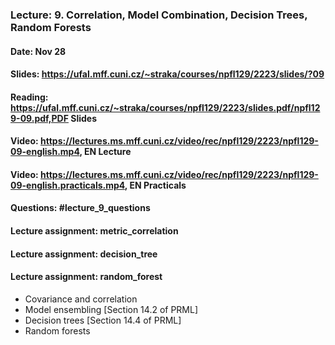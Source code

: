 ### Lecture: 9. Correlation, Model Combination, Decision Trees, Random Forests
#### Date: Nov 28
#### Slides: https://ufal.mff.cuni.cz/~straka/courses/npfl129/2223/slides/?09
#### Reading: https://ufal.mff.cuni.cz/~straka/courses/npfl129/2223/slides.pdf/npfl129-09.pdf,PDF Slides
#### Video: https://lectures.ms.mff.cuni.cz/video/rec/npfl129/2223/npfl129-09-english.mp4, EN Lecture
#### Video: https://lectures.ms.mff.cuni.cz/video/rec/npfl129/2223/npfl129-09-english.practicals.mp4, EN Practicals
#### Questions: #lecture_9_questions
#### Lecture assignment: metric_correlation
#### Lecture assignment: decision_tree
#### Lecture assignment: random_forest

- Covariance and correlation
- Model ensembling [Section 14.2 of PRML]
- Decision trees [Section 14.4 of PRML]
- Random forests
